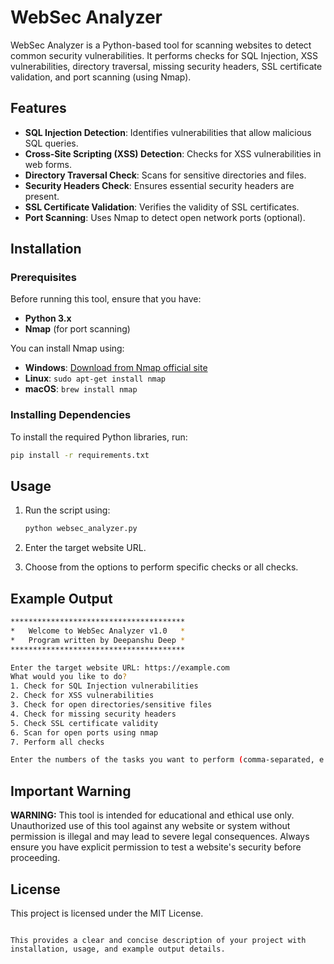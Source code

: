 # WebSec Analyzer

WebSec Analyzer is a Python-based tool for scanning websites to detect common security vulnerabilities. It performs checks for SQL Injection, XSS vulnerabilities, directory traversal, missing security headers, SSL certificate validation, and port scanning (using Nmap).

## Features

- **SQL Injection Detection**: Identifies vulnerabilities that allow malicious SQL queries.
- **Cross-Site Scripting (XSS) Detection**: Checks for XSS vulnerabilities in web forms.
- **Directory Traversal Check**: Scans for sensitive directories and files.
- **Security Headers Check**: Ensures essential security headers are present.
- **SSL Certificate Validation**: Verifies the validity of SSL certificates.
- **Port Scanning**: Uses Nmap to detect open network ports (optional).

## Installation

### Prerequisites

Before running this tool, ensure that you have:

- **Python 3.x**
- **Nmap** (for port scanning)

You can install Nmap using:

- **Windows**: [Download from Nmap official site](https://nmap.org/download.html)
- **Linux**: `sudo apt-get install nmap`
- **macOS**: `brew install nmap`

### Installing Dependencies

To install the required Python libraries, run:

```bash
pip install -r requirements.txt
```
## Usage

1. Run the script using:
   ```bash
   python websec_analyzer.py
   ```

2. Enter the target website URL.

3. Choose from the options to perform specific checks or all checks.

## Example Output

```bash
***************************************
*   Welcome to WebSec Analyzer v1.0   *
*   Program written by Deepanshu Deep *
***************************************

Enter the target website URL: https://example.com
What would you like to do?
1. Check for SQL Injection vulnerabilities
2. Check for XSS vulnerabilities
3. Check for open directories/sensitive files
4. Check for missing security headers
5. Check SSL certificate validity
6. Scan for open ports using nmap
7. Perform all checks

Enter the numbers of the tasks you want to perform (comma-separated, e.g., 1,3,5): 1,4,5
```
## Important Warning

**WARNING:** This tool is intended for educational and ethical use only. Unauthorized use of this tool against any website or system without permission is illegal and may lead to severe legal consequences. Always ensure you have explicit permission to test a website's security before proceeding.


## License

This project is licensed under the MIT License.
```

This provides a clear and concise description of your project with installation, usage, and example output details.
```














